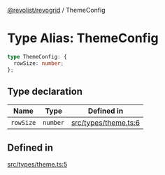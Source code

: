 [@revolist/revogrid](README.md) / ThemeConfig

# Type Alias: ThemeConfig

```ts
type ThemeConfig: {
  rowSize: number;
};
```

## Type declaration

| Name | Type | Defined in |
| ------ | ------ | ------ |
| `rowSize` | `number` | [src/types/theme.ts:6](https://github.com/revolist/revogrid/blob/786bfc578aeb724125d022c69d878eb830c54a23/src/types/theme.ts#L6) |

## Defined in

[src/types/theme.ts:5](https://github.com/revolist/revogrid/blob/786bfc578aeb724125d022c69d878eb830c54a23/src/types/theme.ts#L5)
